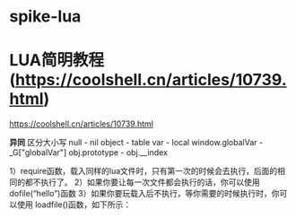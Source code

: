 # spike-lua

# LUA简明教程(https://coolshell.cn/articles/10739.html)
https://coolshell.cn/articles/10739.html

**异同**
区分大小写
null -  nil
object - table
var   -  local
window.globalVar    -   _G["globalVar"]
obj.prototype  -  obj.__index

1）require函数，载入同样的lua文件时，只有第一次的时候会去执行，后面的相同的都不执行了。
2）如果你要让每一次文件都会执行的话，你可以使用dofile(“hello”)函数
3）如果你要玩载入后不执行，等你需要的时候执行时，你可以使用 loadfile()函数，如下所示：
